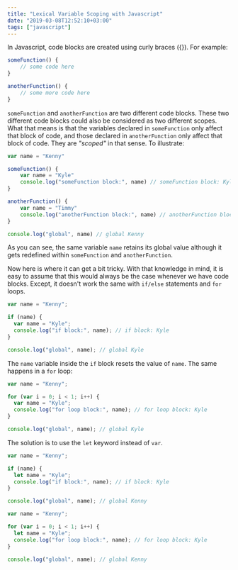 ```yaml
---
title: "Lexical Variable Scoping with Javascript"
date: "2019-03-08T12:52:10+03:00"
tags: ["javascript"]
---
```


In Javascript, code blocks are created using curly braces ({}). For example:

```javascript
someFunction() {
    // some code here
}

anotherFunction() {
    // some more code here
}
```

`someFunction` and `anotherFunction` are two different code blocks. These two different code blocks could also be considered as two different scopes. What that means is that the variables declared in `someFunction` only affect that block of code, and those declared in `anotherFunction` only affect that block of code. They are _"scoped"_ in that sense. To illustrate:

```javascript
var name = "Kenny"

someFunction() {
    var name = "Kyle"
    console.log("someFunction block:", name) // someFunction block: Kyle
}

anotherFunction() {
    var name = "Timmy"
    console.log("anotherFunction block:", name) // anotherFunction block: Timmy
}

console.log("global", name) // global Kenny
```

As you can see, the same variable `name` retains its global value although it gets redefined within `someFunction` and `anotherFunction`.

Now here is where it can get a bit tricky. With that knowledge in mind, it is easy to assume that this would always be the case whenever we have code blocks. Except, it doesn't work the same with `if/else` statements and `for` loops.

```javascript
var name = "Kenny";

if (name) {
  var name = "Kyle";
  console.log("if block:", name); // if block: Kyle
}

console.log("global", name); // global Kyle
```

The `name` variable inside the `if` block resets the value of `name`. The same happens in a `for` loop:

```javascript
var name = "Kenny";

for (var i = 0; i < 1; i++) {
  var name = "Kyle";
  console.log("for loop block:", name); // for loop block: Kyle
}

console.log("global", name); // global Kyle
```

The solution is to use the `let` keyword instead of `var`.

```javascript
var name = "Kenny";

if (name) {
  let name = "Kyle";
  console.log("if block:", name); // if block: Kyle
}

console.log("global", name); // global Kenny
```

```javascript
var name = "Kenny";

for (var i = 0; i < 1; i++) {
  let name = "Kyle";
  console.log("for loop block:", name); // for loop block: Kyle
}

console.log("global", name); // global Kenny
```
